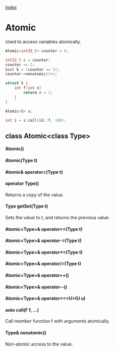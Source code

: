 [Index](../index.hpp.md#index)

# Atomic

Used to access variables atomically.

```c++
Atomic<int32_t> counter = 0;

int32_t c = counter;
counter += 2;
bool b = (counter == 5);
counter->nonatomic()++;

struct S {
    int f(int n)
        return n + 1;
    }
}

Atomic<S> s;

int i = s.call(&S::f, 100);
```

## class Atomic<class Type\>

#### Atomic()

#### Atomic(Type t)

#### Atomic<Type>& operator=(Type t)

#### operator Type()
Returns a copy of the value.

#### Type getSet(Type t)
Sets the value to t, and returns the previous value.

#### Atomic<Type\>& operator+=(Type t)

#### Atomic<Type\>& operator-=(Type t)

#### Atomic<Type\>& operator*=(Type t)

#### Atomic<Type\>& operator/=(Type t)

#### Atomic<Type\>& operator++()

#### Atomic<Type\>& operator--()

#### Atomic<Type\>& operator<<<U\>(U u)

#### auto call(F f, ...)
Call member function f with arguments atomically.

#### Type& nonatomic()
Non-atomic access to the value.
